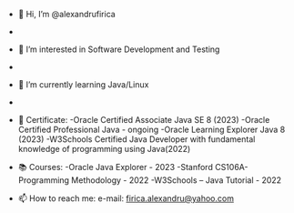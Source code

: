 - 👋 Hi, I’m @alexandrufirica
- 
- 👀 I’m interested in Software Development and Testing
- 
- 🌱 I’m currently learning Java/Linux
- 
- 📜 Certificate: -Oracle Certified Associate Java SE 8 (2023)
                  -Oracle Certified Professional Java - ongoing
                  -Oracle Learning Explorer Java 8 (2023)
                  -W3Schools Certified Java Developer with fundamental knowledge of programming using Java(2022)

                  
                  
- 📚 Courses: -Oracle Java Explorer - 2023
              -Stanford CS106A-Programming Methodology - 2022
              -W3Schools – Java Tutorial - 2022
              
- 📫 How to reach me: e-mail: firica.alexandru@yahoo.com


